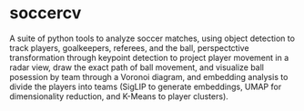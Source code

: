 # soccercv
A suite of python tools to analyze soccer matches, using object detection to track players, goalkeepers, referees, and the ball, perspectctive transformation through keypoint detection to project player movement in a radar view, draw the exact path of ball movement, and visualize ball posession by team through a Voronoi diagram, and embedding analysis to divide the players into teams (SigLIP to generate embeddings, UMAP for dimensionality reduction, and K-Means to player clusters).